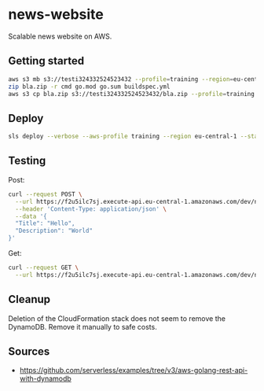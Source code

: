 # news-website

Scalable news website on AWS.

## Getting started

```bash
aws s3 mb s3://testi324332524523432 --profile=training --region=eu-central-1
zip bla.zip -r cmd go.mod go.sum buildspec.yml
aws s3 cp bla.zip s3://testi324332524523432/bla.zip --profile=training --region=eu-central-1
```

## Deploy

```bash
sls deploy --verbose --aws-profile training --region eu-central-1 --stage dev
```

## Testing

Post:

```bash
curl --request POST \
  --url https://f2u5ilc7sj.execute-api.eu-central-1.amazonaws.com/dev/newsitem \
  --header 'Content-Type: application/json' \
  --data '{
  "Title": "Hello",
  "Description": "World"
}'
```

Get:

```bash
curl --request GET \
  --url https://f2u5ilc7sj.execute-api.eu-central-1.amazonaws.com/dev/news
```

## Cleanup

Deletion of the CloudFormation stack does not seem to remove the DynamoDB.
Remove it manually to safe costs.

## Sources

* <https://github.com/serverless/examples/tree/v3/aws-golang-rest-api-with-dynamodb>
